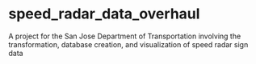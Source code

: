 # speed_radar_data_overhaul
A project for the San Jose Department of Transportation involving the transformation, database creation, and visualization of speed radar sign data
